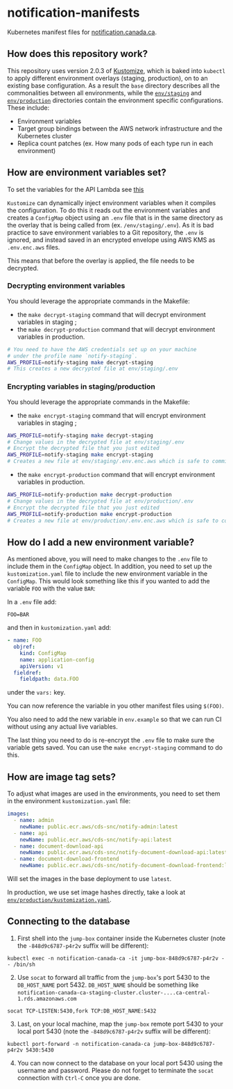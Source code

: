 # notification-manifests

Kubernetes manifest files for [notification.canada.ca](https://notification.canada.ca).

## How does this repository work?

This repository uses version 2.0.3 of [Kustomize](https://github.com/kubernetes-sigs/kustomize/tree/v2.0.3), which is baked into `kubectl` to apply different environment overlays (staging, production), on to an existing base configuration. As a result the `base` directory describes all the commonalities between all environments, while the [`env/staging`](env/staging) and [`env/production`](env/production) directories contain the environment specific configurations. These include:

- Environment variables
- Target group bindings between the AWS network infrastructure and the Kubernetes cluster
- Replica count patches (ex. How many pods of each type run in each environment)

## How are environment variables set?

To set the variables for the API Lambda see [this](https://github.com/cds-snc/notification-terraform#awslambda-api)

`Kustomize` can dynamically inject environment variables when it compiles the configuration. To do this it reads out the environment variables and creates a `ConfigMap` object using an `.env` file that is in the same directory as the overlay that is being called from (ex. `/env/staging/.env`). As it is bad practice to save environment variables to a Git repository, the `.env` is ignored, and instead saved in an encrypted envelope using AWS KMS as `.env.enc.aws` files.

This means that before the overlay is applied, the file needs to be decrypted.

### Decrypting environment variables

You should leverage the appropriate commands in the Makefile:
- the `make decrypt-staging` command that will decrypt environment variables in staging ;
- the `make decrypt-production` command that will decrypt environment variables in production.

```sh
# You need to have the AWS credentials set up on your machine
# under the profile name `notify-staging`.
AWS_PROFILE=notify-staging make decrypt-staging
# This creates a new decrypted file at env/staging/.env
```

### Encrypting variables in staging/production

You should leverage the appropriate commands in the Makefile:
- the `make encrypt-staging` command that will encrypt environment variables in staging ;

```sh
AWS_PROFILE=notify-staging make decrypt-staging
# Change values in the decrypted file at env/staging/.env
# Encrypt the decrypted file that you just edited
AWS_PROFILE=notify-staging make encrypt-staging
# Creates a new file at env/staging/.env.enc.aws which is safe to commit
```

- the `make encrypt-production` command that will encrypt environment variables in production.


```sh
AWS_PROFILE=notify-production make decrypt-production
# Change values in the decrypted file at env/production/.env
# Encrypt the decrypted file that you just edited
AWS_PROFILE=notify-production make encrypt-production
# Creates a new file at env/production/.env.enc.aws which is safe to commit
```

## How do I add a new environment variable?

As mentioned above, you will need to make changes to the `.env` file to include them in the `ConfigMap` object. In addition, you need to set up the `kustomization.yaml` file to include the new environment variable in the `ConfigMap`. This would look something like this if you wanted to add the variable `FOO` with the value `BAR`:

In a `.env` file add:

```
FOO=BAR
```

and then in `kustomization.yaml` add:

```yaml
- name: FOO
  objref:
    kind: ConfigMap
    name: application-config
    apiVersion: v1
  fieldref:
    fieldpath: data.FOO

```

under the `vars:` key.

You can now reference the variable in you other manifest files using `$(FOO)`.

You also need to add the new variable in `env.example` so that we can run CI without using any actual live variables.

The last thing you need to do is re-encrypt the `.env` file to make sure the variable gets saved. You can use the `make encrypt-staging` command to do this.

## How are image tag sets?

To adjust what images are used in the environments, you need to set them in the environment `kustomization.yaml` file:

```yaml
images:
  - name: admin
    newName: public.ecr.aws/cds-snc/notify-admin:latest
  - name: api
    newName: public.ecr.aws/cds-snc/notify-api:latest
  - name: document-download-api
    newName: public.ecr.aws/cds-snc/notify-document-download-api:latest
  - name: document-download-frontend
    newName: public.ecr.aws/cds-snc/notify-document-download-frontend:latest
```

Will set the images in the base deployment to use `latest`.

In production, we use set image hashes directly, take a look at [`env/production/kustomization.yaml`](env/production/kustomization.yaml).

## Connecting to the database

1. First shell into the `jump-box` container inside the Kubernetes cluster (note the `-848d9c6787-p4r2v` suffix will be different):
```
kubectl exec -n notification-canada-ca -it jump-box-848d9c6787-p4r2v -- /bin/sh 
```

2. Use `socat` to forward all traffic from the `jump-box`'s port 5430 to the `DB_HOST_NAME` port 5432. `DB_HOST_NAME` should be something like `notification-canada-ca-staging-cluster.cluster-....ca-central-1.rds.amazonaws.com `
```
socat TCP-LISTEN:5430,fork TCP:DB_HOST_NAME:5432
```

3. Last, on your local machine, map the `jump-box` remote port 5430 to your local port 5430 (note the `-848d9c6787-p4r2v` suffix will be different):
```
kubectl port-forward -n notification-canada-ca jump-box-848d9c6787-p4r2v 5430:5430 
```

4. You can now connect to the database on your local port 5430 using the username and password. Please do not forget to terminate the `socat` connection with `Ctrl-C` once you are done.

